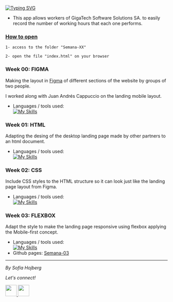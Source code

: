 [![Typing SVG](https://readme-typing-svg.herokuapp.com?font=Roboto&size=30&duration=3000&pause=1000&color=373867&background=AACE9B&center=true&vCenter=true&width=200&lines=Trackgenix)](https://git.io/typing-svg)

- This app allows workers of GigaTech Software Solutions SA. to easily record the number of working hours that each one performs.

### <ins>How to open</ins>
  ```
  1- access to the folder "Semana-XX"

  2- open the file "index.html" on your browser
 ```
### **Week 00: FIGMA**
Making the layout in [Figma](https://www.figma.com/proto/m90Zv0Q9fTqU4m0HPQ25AK/UI-kit-RR-(BaSP)---grupo-a?node-id=1166%3A8849&scaling=scale-down&page-id=41%3A5&starting-point-node-id=1166%3A8849&show-proto-sidebar=1) of different sections of the website by groups of two people.

I worked along with Juan Andrés Cappuccio on the landing mobile layout.
<br>
- Languages / tools used:
<br>[![My Skills](https://skills.thijs.gg/icons?i=figma)](https://skills.thijs.gg)

### **Week 01: HTML**
Adapting the desing of the desktop landing page made by other partners to an html document.
<br>
- Languages / tools used:
<br>[![My Skills](https://skills.thijs.gg/icons?i=html)](https://skills.thijs.gg)

### **Week 02: CSS**
Include CSS styles to the HTML structure so it can look just like the landing page layout from Figma.
<br>
- Languages / tools used:
<br>[![My Skills](https://skills.thijs.gg/icons?i=html,css)](https://skills.thijs.gg)

### **Week 03: FLEXBOX**
Adapt the style to make the landing page responsive using flexbox applying the Mobile-first concept.
<br>
- Languages / tools used:
<br>[![My Skills](https://skills.thijs.gg/icons?i=html,css)](https://skills.thijs.gg)
- Github pages: [Semana-03](https://sofihoj.github.io/BaSP-A2022-Etapa-1/Semana-03/index.html)


<hr />

_By Sofía Hojberg_
<p>
  <i>Let's connect!</i>
</p>
  <p>
    <a href="https://www.linkedin.com/in/sofía-hojberg/" alt="Linkedin"><img src="https://cdn-icons-png.flaticon.com/512/145/145807.png" width="35px"</a>
    <a href="mailto:sofiahojberg@gmail.com" alt="Send me an email"><img src="https://cdn-icons-png.flaticon.com/512/732/732200.png" width="35px"></a>
 </p>
